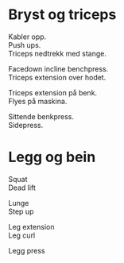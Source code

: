 # Bryst og triceps
Kabler opp.  
Push ups.  
Triceps nedtrekk med stange.  

Facedown incline benchpress.  
Triceps extension over hodet.  

Triceps extension på benk.  
Flyes på maskina.  

Sittende benkpress.  
Sidepress.  

# Legg og bein
Squat  
Dead lift  

Lunge  
Step up  

Leg extension  
Leg curl  

Legg press  
